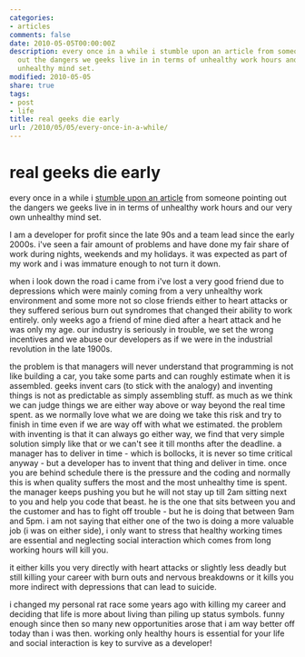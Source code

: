 ```yaml
---
categories:
- articles
comments: false
date: 2010-05-05T00:00:00Z
description: every once in a while i stumble upon an article from someone pointing
  out the dangers we geeks live in in terms of unhealthy work hours and our very own
  unhealthy mind set.
modified: 2010-05-05
share: true
tags:
- post
- life
title: real geeks die early
url: /2010/05/05/every-once-in-a-while/
---
```


real geeks die early
====================

every once in a while i [stumble upon an article][1] from someone pointing
out the dangers we geeks live in in terms of unhealthy work hours
and our very own unhealthy mind set.

I am a developer for profit since the late 90s and a team lead since the
early 2000s. i've seen a fair amount of problems and have done my
fair share of work during nights, weekends and my holidays. it was
expected as part of my work and i was immature enough to not turn it
down.

when i look down the road i came from i've lost a very good friend due
to depressions which were mainly coming from a very unhealthy work
environment and some more not so close friends either to heart attacks
or they suffered serious burn out syndromes that changed their ability
to work entirely. only weeks ago a friend of mine died after a heart
attack and he was only my age. our industry is seriously in trouble, we
set the wrong incentives and we abuse our developers as if we were in
the industrial revolution in the late 1900s.

the problem is that managers will never understand that programming is
not like building a car, you take some parts and can roughly estimate
when it is assembled. geeks invent cars (to stick with the
analogy) and inventing things is not as predictable as simply assembling
stuff. as much as we think we can judge things we are either way above
or way beyond the real time spent. as we normally love what we are doing
we take this risk and try to finish in time even if we are way off with
what we estimated. the problem with inventing is that it can always go
either way, we find that very simple solution simply like that or we
can't see it till months after the deadline. a manager has to deliver in
time - which is bollocks, it is never so time critical anyway - but a
developer has to invent that thing and deliver in time. once you are
behind schedule there is the pressure and the coding and normally this
is when quality suffers the most and the most unhealthy time is spent.
the manager keeps pushing you but he will not stay up till 2am sitting
next to you and help you code that beast. he is the one that sits
between you and the customer and has to fight off trouble - but he is
doing that between 9am and 5pm. i am not saying that either one of the
two is doing a more valuable job (i was on either side), i only want to
stress that healthy working times are essential and neglecting social
interaction which comes from long working hours will kill you.

it either kills you very directly with heart attacks or slightly less
deadly but still killing your career with burn outs and nervous
breakdowns or it kills you more indirect with depressions that can lead
to suicide.

i changed my personal rat race some years ago with killing my career and
deciding that life is more about living than piling up status symbols.
funny enough since then so many new opportunities arose that i am way
better off today than i was then. working only healthy hours is
essential for your life and social interaction is key to survive as a
developer!

[1]: http://www.skorks.com/2010/02/did-your-boss-thank-you-for-coding-yourself-to-death/
